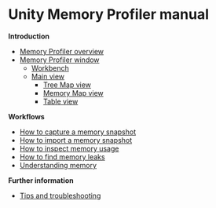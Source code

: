 # Unity Memory Profiler manual

**Introduction**

* [Memory Profiler overview](index.md)
* [Memory Profiler window](memory-profiler-window.md)
  * [Workbench](workbench.md)
  * [Main view](main-view.md)
    * [Tree Map view](tree-map.md)
    * [Memory Map view](memory-map.md)
    * [Table view](table.md)



**Workflows**

* [How to capture a memory snapshot](workflow-capture-snapshot.md)
* [How to import a memory snapshot](workflow-import-snapshot.md)
* [How to inspect memory usage](workflow-memory-usage.md)
* [How to find memory leaks](workflow-memory-leaks.md)
* [Understanding memory](workflow-understanding-memory.md)



**Further information**

* [Tips and troubleshooting](tips-and-troubleshooting.md)
